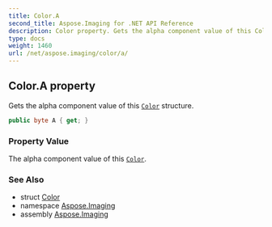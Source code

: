 ```yaml
---
title: Color.A
second_title: Aspose.Imaging for .NET API Reference
description: Color property. Gets the alpha component value of this Color structure
type: docs
weight: 1460
url: /net/aspose.imaging/color/a/
---
```

## Color.A property

Gets the alpha component value of this [`Color`](../) structure.

```csharp
public byte A { get; }
```

### Property Value

The alpha component value of this [`Color`](../).

### See Also

* struct [Color](../)
* namespace [Aspose.Imaging](../../color/)
* assembly [Aspose.Imaging](../../../)


